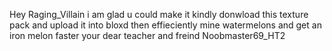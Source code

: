 Hey Raging_Villain i am glad u could make it
kindly donwload this texture pack and upload it into bloxd
then effieciently mine watermelons and get an iron melon faster
your dear teacher and freind
Noobmaster69_HT2
